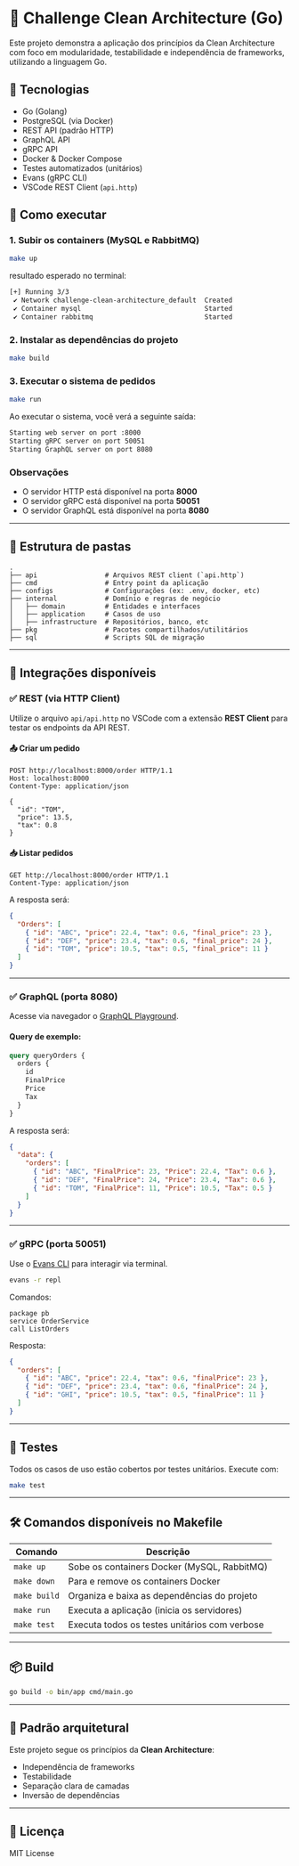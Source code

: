 # 🧱 Challenge Clean Architecture (Go)

Este projeto demonstra a aplicação dos princípios da Clean Architecture com foco em modularidade, testabilidade e independência de frameworks, utilizando a linguagem Go.

## 🧩 Tecnologias

- Go (Golang)
- PostgreSQL (via Docker)
- REST API (padrão HTTP)
- GraphQL API
- gRPC API
- Docker & Docker Compose
- Testes automatizados (unitários)
- Evans (gRPC CLI)
- VSCode REST Client (`api.http`)

## 🚀 Como executar

### 1. Subir os containers (MySQL e RabbitMQ)

```bash
make up
```
resultado esperado no terminal:
```bash
[+] Running 3/3
 ✔ Network challenge-clean-architecture_default  Created
 ✔ Container mysql                               Started
 ✔ Container rabbitmq                            Started
```

### 2. Instalar as dependências do projeto

```bash
make build
```

### 3. Executar o sistema de pedidos

```bash
make run
```

Ao executar o sistema, você verá a seguinte saída:

```bash
Starting web server on port :8000
Starting gRPC server on port 50051
Starting GraphQL server on port 8080
```

### Observações

- O servidor HTTP está disponível na porta **8000**
- O servidor gRPC está disponível na porta **50051**
- O servidor GraphQL está disponível na porta **8080**

---

## 📁 Estrutura de pastas

```
.
├── api                 # Arquivos REST client (`api.http`)
├── cmd                 # Entry point da aplicação
├── configs             # Configurações (ex: .env, docker, etc)
├── internal            # Domínio e regras de negócio
│   ├── domain          # Entidades e interfaces
│   ├── application     # Casos de uso
│   ├── infrastructure  # Repositórios, banco, etc
├── pkg                 # Pacotes compartilhados/utilitários
├── sql                 # Scripts SQL de migração
```

---

## 🔌 Integrações disponíveis

### ✅ REST (via HTTP Client)

Utilize o arquivo `api/api.http` no VSCode com a extensão **REST Client** para testar os endpoints da API REST.

#### 📤 Criar um pedido

```http
POST http://localhost:8000/order HTTP/1.1
Host: localhost:8000
Content-Type: application/json

{
  "id": "TOM",
  "price": 13.5,
  "tax": 0.8
}
```

#### 📥 Listar pedidos

```http
GET http://localhost:8000/order HTTP/1.1
Content-Type: application/json
```

A resposta será:

```json
{
  "Orders": [
    { "id": "ABC", "price": 22.4, "tax": 0.6, "final_price": 23 },
    { "id": "DEF", "price": 23.4, "tax": 0.6, "final_price": 24 },
    { "id": "TOM", "price": 10.5, "tax": 0.5, "final_price": 11 }
  ]
}
```

---

### ✅ GraphQL (porta 8080)

Acesse via navegador o [GraphQL Playground](http://localhost:8080).

#### Query de exemplo:

```graphql
query queryOrders {
  orders {
    id
    FinalPrice
    Price
    Tax
  }
}
```

A resposta será:

```json
{
  "data": {
    "orders": [
      { "id": "ABC", "FinalPrice": 23, "Price": 22.4, "Tax": 0.6 },
      { "id": "DEF", "FinalPrice": 24, "Price": 23.4, "Tax": 0.6 },
      { "id": "TOM", "FinalPrice": 11, "Price": 10.5, "Tax": 0.5 }
    ]
  }
}
```

---

### ✅ gRPC (porta 50051)

Use o [Evans CLI](https://github.com/ktr0731/evans) para interagir via terminal.

```bash
evans -r repl
```

Comandos:

```evans
package pb
service OrderService
call ListOrders
```

Resposta:

```json
{
  "orders": [
    { "id": "ABC", "price": 22.4, "tax": 0.6, "finalPrice": 23 },
    { "id": "DEF", "price": 23.4, "tax": 0.6, "finalPrice": 24 },
    { "id": "GHI", "price": 10.5, "tax": 0.5, "finalPrice": 11 }
  ]
}
```

---

## 🧪 Testes

Todos os casos de uso estão cobertos por testes unitários. Execute com:

```bash
make test
```

---


## 🛠️ Comandos disponíveis no Makefile

| Comando     | Descrição                                      |
|-------------|------------------------------------------------|
| `make up`   | Sobe os containers Docker (MySQL, RabbitMQ)    |
| `make down` | Para e remove os containers Docker             |
| `make build`| Organiza e baixa as dependências do projeto    |
| `make run`  | Executa a aplicação (inicia os servidores)     |
| `make test` | Executa todos os testes unitários com verbose  |

---

## 📦 Build

```bash
go build -o bin/app cmd/main.go
```

---

## 🧼 Padrão arquitetural

Este projeto segue os princípios da **Clean Architecture**:
- Independência de frameworks
- Testabilidade
- Separação clara de camadas
- Inversão de dependências

---

## 📄 Licença

MIT License